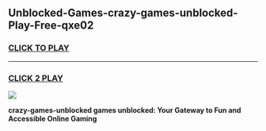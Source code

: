 
## Unblocked-Games-crazy-games-unblocked-Play-Free-qxe02
<h3>
<a href="https://premium76.site?title=crazy-games-unblocked&ref=18A1">CLICK TO PLAY</a></h3>
<hr>

<h3>
<a href="https://premium76.site?title=crazy-games-unblocked&ref=18A1">CLICK 2 PLAY</a>
  
</h3>

<a href="https://premium76.site?title=crazy-games-unblocked&ref=18A1"><img src="https://clearcache.store/games.png"></a>


**crazy-games-unblocked games unblocked: Your Gateway to Fun and Accessible Online Gaming**
